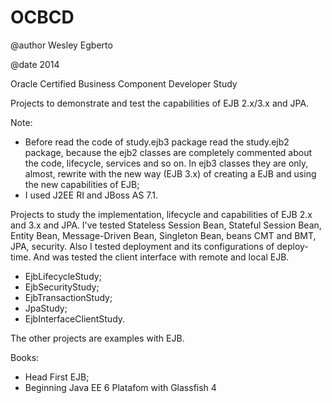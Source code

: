 OCBCD
==========
@author Wesley Egberto

@date 2014


Oracle Certified Business Component Developer Study


Projects to demonstrate and test the capabilities of EJB 2.x/3.x and JPA.


Note:
>
* Before read the code of study.ejb3 package read the study.ejb2 package, because the ejb2 classes are completely commented about the code, lifecycle, services and so on. In ejb3 classes they are only, almost, rewrite with the new way (EJB 3.x) of creating a EJB and using the new capabilities of EJB;
* I used J2EE RI and JBoss AS 7.1.



Projects to study the implementation, lifecycle and capabilities of EJB 2.x and 3.x and JPA. I've tested Stateless Session Bean, Stateful Session Bean, Entity Bean, Message-Driven Bean, Singleton Bean, beans CMT and BMT, JPA, security. Also I tested deployment and its configurations of deploy-time. And was tested the client interface with remote and local EJB.
>
* EjbLifecycleStudy;
* EjbSecurityStudy;
* EjbTransactionStudy;
* JpaStudy;
* EjbInterfaceClientStudy.

The other projects are examples with EJB.


Books:
>
* Head First EJB;
* Beginning Java EE 6 Platafom with Glassfish 4

